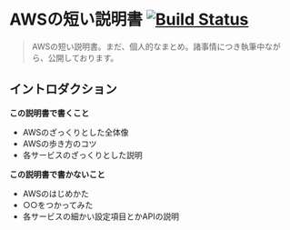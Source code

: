 # AWSの短い説明書 [![Build Status](https://travis-ci.org/satoshun00/aws-short-handbook.svg?branch=master)](https://travis-ci.org/satoshun00/aws-short-handbook)

> AWSの短い説明書。まだ、個人的なまとめ。諸事情につき執筆中ながら、公開しております。

## イントロダクション

**この説明書で書くこと**

- AWSのざっくりとした全体像
- AWSの歩き方のコツ
- 各サービスのざっくりとした説明

**この説明書で書かないこと**

- AWSのはじめかた
- ○○をつかってみた
- 各サービスの細かい設定項目とかAPIの説明

